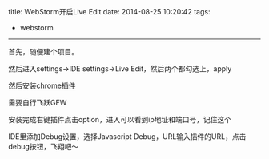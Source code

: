 title: WebStorm开启Live Edit
date: 2014-08-25 10:20:42
tags:
- webstorm
---

首先，随便建个项目。

然后进入settings->IDE settings->Live Edit，然后两个都勾选上，apply

然后安装[chrome插件](https://chrome.google.com/webstore/detail/jetbrains-ide-support/hmhgeddbohgjknpmjagkdomcpobmllji)

需要自行飞跃GFW

安装完成右键插件点击option，进入可以看到ip地址和端口号，记住这个

IDE里添加Debug设置，选择Javascript Debug，URL输入插件的URL，点击debug按钮，飞翔吧～




